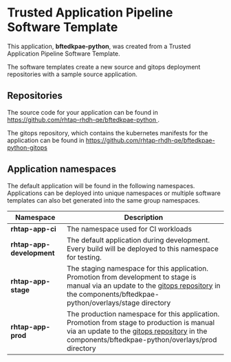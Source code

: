 # Trusted Application Pipeline Software Template

This application, **bftedkpae-python**, was created from a Trusted Application Pipeline Software Template.

The software templates create a new source and gitops deployment repositories with a sample source application. 

## Repositories

The source code for your application can be found in [https://github.com/rhtap-rhdh-qe/bftedkpae-python ](https://github.com/rhtap-rhdh-qe/bftedkpae-python ).
 
The gitops repository, which contains the kubernetes manifests for the application can be found in 
[https://github.com/rhtap-rhdh-qe/bftedkpae-python-gitops ](https://github.com/rhtap-rhdh-qe/bftedkpae-python-gitops ) 

## Application namespaces 

The default application will be found in the following namespaces. Applications can be deployed into unique namespaces or multiple software templates can also bet generated into the same group namespaces.  

|  Namespace   |  Description   |  
| -------- | -------- |
| **rhtap-app-ci** | The namespace used for CI workloads |
| **rhtap-app-development** | The default application during development. Every build will be deployed to this namespace for testing. |
| **rhtap-app-stage** | The staging namespace for this application. Promotion from development to stage is manual via an update to the [gitops repository](https://github.com/rhtap-rhdh-qe/bftedkpae-python-gitops ) in the components/bftedkpae-python/overlays/stage directory |
| **rhtap-app-prod** | The production namespace for this application. Promotion from stage to production is manual via an update to the [gitops repository](https://github.com/rhtap-rhdh-qe/bftedkpae-python-gitops ) in the components/bftedkpae-python/overlays/prod directory |